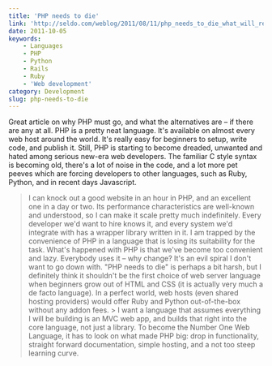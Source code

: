 ```yaml
---
title: 'PHP needs to die'
link: 'http://seldo.com/weblog/2011/08/11/php_needs_to_die_what_will_replace_it'
date: 2011-10-05
keywords:
    - Languages
    - PHP
    - Python
    - Rails
    - Ruby
    - 'Web development'
category: Development
slug: php-needs-to-die
---
```


Great article on why PHP must go, and what the alternatives are – if there are any at all. PHP is a pretty neat language. It's available on almost every web host around the world. It's really easy for beginners to setup, write code, and publish it. Still, PHP is starting to become dreaded, unwanted and hated among serious new-era web developers. The familiar C style syntax is becoming old, there's a lot of noise in the code, and a lot more pet peeves which are forcing developers to other languages, such as Ruby, Python, and in recent days Javascript.

> I can knock out a good website in an hour in PHP, and an excellent one in a day or two. Its performance characteristics are well-known and understood, so I can make it scale pretty much indefinitely. Every developer we'd want to hire knows it, and every system we'd integrate with has a wrapper library written in it. I am trapped by the convenience of PHP in a language that is losing its suitability for the task.
What's happened with PHP is that we've become too convenient and lazy. Everybody uses it – why change? It's an evil spiral I don't want to go down with. "PHP needs to die" is perhaps a bit harsh, but I definitely think it shouldn't be the first choice of web server language when beginners grow out of HTML and CSS (it is actually very much a de facto language). In a perfect world, web hosts (even shared hosting providers) would offer Ruby and Python out-of-the-box without any addon fees. > I want a language that assumes everything I will be building is an MVC web app, and builds that right into the core language, not just a library.
To become the Number One Web Language, it has to look on what made PHP big: drop in functionality, straight forward documentation, simple hosting, and a not too steep learning curve.
